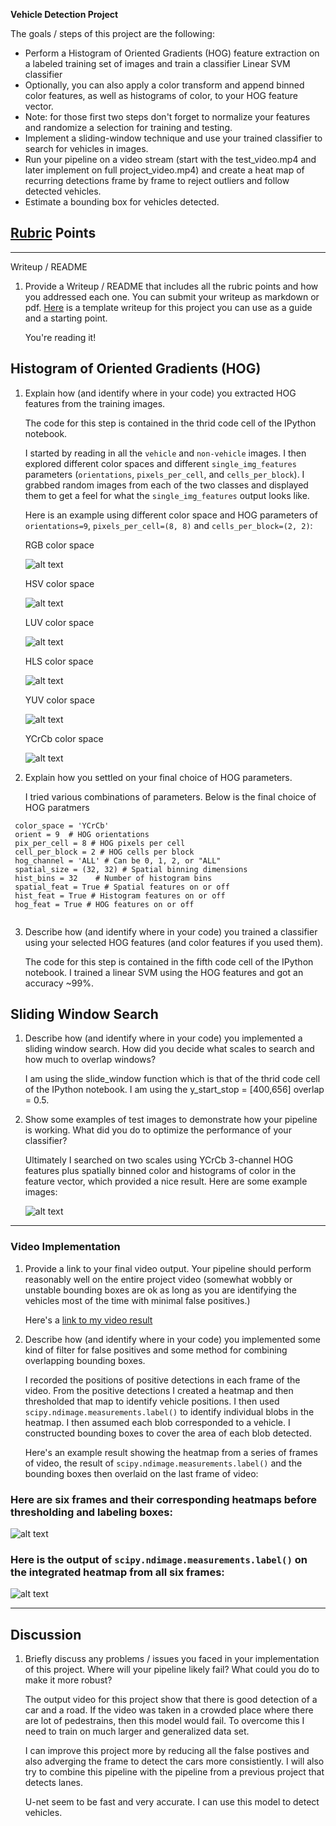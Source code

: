 **Vehicle Detection Project**

The goals / steps of this project are the following:

* Perform a Histogram of Oriented Gradients (HOG) feature extraction on a labeled training set of images and train a classifier Linear SVM classifier
* Optionally, you can also apply a color transform and append binned color features, as well as histograms of color, to your HOG feature vector. 
* Note: for those first two steps don't forget to normalize your features and randomize a selection for training and testing.
* Implement a sliding-window technique and use your trained classifier to search for vehicles in images.
* Run your pipeline on a video stream (start with the test_video.mp4 and later implement on full project_video.mp4) and create a heat map of recurring detections frame by frame to reject outliers and follow detected vehicles.
* Estimate a bounding box for vehicles detected.

[//]: # (Image References)
[image1]: ./output_images/hog-rgb.png
[image2]: ./output_images/hog-hsv.png
[image3]: ./output_images/hog-luv.png
[image4]: ./output_images/hog-hls.png
[image5]: ./output_images/hog-yuv.png
[image6]: ./output_images/hog-YCrCb.png
[image7]: ./output_images/example_car_found.png
[image8]: ./output_images/example_car_found_heatmap.png
[image9]: ./output_images/example_car_found_heatmap_singleboundingbox.png
[video1]: ./project_output.mp4

## [Rubric](https://review.udacity.com/#!/rubrics/513/view) Points
 

---
Writeup / README

1. Provide a Writeup / README that includes all the rubric points and how you addressed each one.  You can submit your writeup as markdown or pdf.  [Here](https://github.com/udacity/CarND-Vehicle-Detection/blob/master/writeup_template.md) is a template writeup for this project you can use as a guide and a starting point.

    You're reading it!

## Histogram of Oriented Gradients (HOG)

1. Explain how (and identify where in your code) you extracted HOG features from the training images.

    The code for this step is contained in the thrid code cell of the IPython notebook.  

    I started by reading in all the `vehicle` and `non-vehicle` images.
    I then explored different color spaces and different `single_img_features` parameters (`orientations`, `pixels_per_cell`, and `cells_per_block`). I grabbed random images from each of the two classes and displayed them to get a feel for what the `single_img_features` output looks like.
 
 
    Here is an example using different color space and HOG parameters of `orientations=9`, `pixels_per_cell=(8, 8)` and `cells_per_block=(2, 2)`:
 
 
    RGB color space 
 
    ![alt text][image1]
 
 
    HSV color space 
 
    ![alt text][image2]
 
 
    LUV color space 
 
    ![alt text][image3]
 
 
    HLS color space 
 
    ![alt text][image4]
 
 
    YUV color space 
 
    ![alt text][image5]
 
 
    YCrCb color space 
 
    ![alt text][image6]

2. Explain how you settled on your final choice of HOG parameters.

    I tried various combinations of parameters. Below is the final choice of HOG paratmers
```
 color_space = 'YCrCb' 
 orient = 9  # HOG orientations 
 pix_per_cell = 8 # HOG pixels per cell 
 cell_per_block = 2 # HOG cells per block 
 hog_channel = 'ALL' # Can be 0, 1, 2, or "ALL" 
 spatial_size = (32, 32) # Spatial binning dimensions 
 hist_bins = 32    # Number of histogram bins 
 spatial_feat = True # Spatial features on or off 
 hist_feat = True # Histogram features on or off 
 hog_feat = True # HOG features on or off
 
```

3. Describe how (and identify where in your code) you trained a classifier using your selected HOG features (and color features if you used them).

   The code for this step is contained in the fifth code cell of the IPython notebook.
   I trained a linear SVM using the HOG features and got an accuracy ~99%.

## Sliding Window Search

1. Describe how (and identify where in your code) you implemented a sliding window search.  How did you decide what scales to search and how much to overlap windows?
  
     I am using the slide_window function which is that of the thrid code cell of the IPython notebook.
     I am using the y_start_stop = [400,656] overlap = 0.5. 

2. Show some examples of test images to demonstrate how your pipeline is working.  What did you do to optimize the performance of your classifier?

    Ultimately I searched on two scales using YCrCb 3-channel HOG features plus spatially binned color and histograms of color in the feature vector, which provided a nice result.  Here are some example images:

    ![alt text][image7]
---

### Video Implementation

1. Provide a link to your final video output.  Your pipeline should perform reasonably well on the entire project video (somewhat wobbly or unstable bounding boxes are ok as long as you are identifying the vehicles most of the time with minimal false positives.)

    Here's a [link to my video result](./project_output.mp4)


2. Describe how (and identify where in your code) you implemented some kind of filter for false positives and some method for combining overlapping bounding boxes.

    I recorded the positions of positive detections in each frame of the video.  From the positive detections I created a heatmap and then thresholded that map to identify vehicle positions.  I then used `scipy.ndimage.measurements.label()` to identify individual blobs in the heatmap.  I then assumed each blob corresponded to a vehicle.  I constructed bounding boxes to cover the area of each blob detected.  

    Here's an example result showing the heatmap from a series of frames of video, the result of `scipy.ndimage.measurements.label()` and the bounding boxes then overlaid on the last frame of video:

### Here are six frames and their corresponding heatmaps before thresholding and labeling boxes:


![alt text][image8]

### Here is the output of `scipy.ndimage.measurements.label()` on the integrated heatmap from all six frames:


![alt text][image9]

---

## Discussion

1. Briefly discuss any problems / issues you faced in your implementation of this project.  Where will your pipeline likely fail?  What could you do to make it more robust?

    The output video for this project show that there is good detection of a car and a road. If the video was taken in a crowded place where there are lot of pedestrains, then this model would fail. To overcome this I need to train on much larger and generalized data set. 

    I can improve this project more by reducing all the false postives and also adverging the frame to detect the cars more consistiently. I will also try to combine this pipeline with the pipeline from a previous project that detects lanes.

    U-net seem to be fast and very accurate. I can use this model to detect vehicles.

